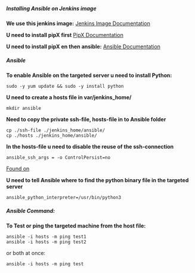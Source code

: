 ##### Installing Ansible on Jenkins image

**We use this jenkins image:**
[Jenkins Image Documentation](https://github.com/jenkinsci/docker/blob/master/README.md)

**U need to install pipX first**
[PipX Documentation](https://pipx.pypa.io/stable/)

**U need to install pipX en then ansible:**
[Ansible Documentation](https://docs.ansible.com/ansible/latest/installation_guide/intro_installation.html)

##### Ansible

**To enable Ansible on the targeted server u need to install Python:**
```
sudo -y yum update && sudo -y install python
```

**U need to create a hosts file in var/jenkins_home/**
```
mkdir ansible
```

**Need to copy the private ssh-file, hosts-file in to Ansible folder**
```
cp ./ssh-file ./jenkins_home/ansible/
cp ./hosts ./jenkins_home/ansible/
```

**In the hosts-file u need to disable the reuse of the ssh-connection**
```
ansible_ssh_args = -o ControlPersist=no
```
[Found on](https://stackoverflow.com/questions/78875678/jenkins-docker-container-ansible-fails-to-connect-via-ssh-when-run-via-jenkins)

**U need to tell Ansible where to find the python binary file in the targeted server**
```
ansible_python_interpreter=/usr/bin/python3
```

##### Ansible Command:
**To Test or ping the targeted machine from the host file:**
```
ansible -i hosts -m ping test1
ansible -i hosts -m ping test2
```
or both at once:
```
ansible -i hosts -m ping test
```